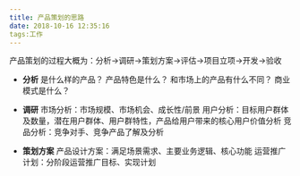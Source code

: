 ```yaml
---
title: 产品策划的思路
date: 2018-10-16 12:35:16
tags:工作
---
```

产品策划的过程大概为：分析→调研→策划方案→评估→项目立项→开发→验收

- **分析**
是什么样的产品？
产品特色是什么？
和市场上的产品有什么不同？
商业模式是什么？

- **调研**
市场分析：市场规模、市场机会、成长性/前景
用户分析：目标用户群体及数量，潜在用户群体、用户群特性，产品给用户带来的核心用户价值分析
竞品分析：竞争对手、竞争产品了解及分析


- **策划方案**
产品设计方案：满足场景需求、主要业务逻辑、核心功能
运营推广计划：分阶段运营推广目标、实现计划